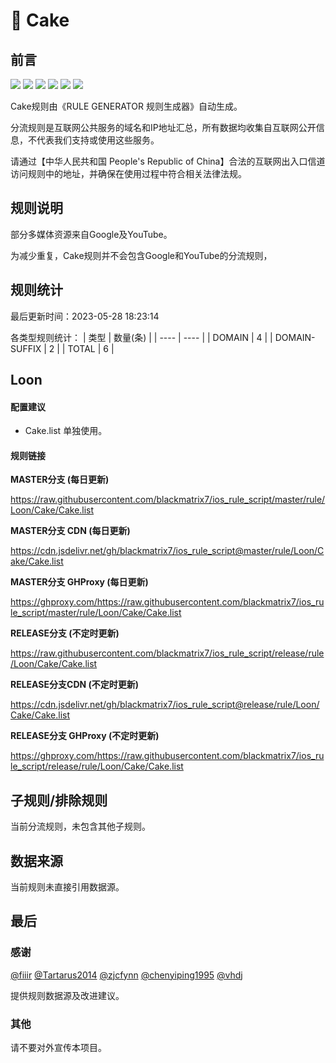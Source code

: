 # 🧸 Cake

## 前言

![](https://shields.io/badge/-移除重复规则-ff69b4) ![](https://shields.io/badge/-DOMAIN与DOMAIN--SUFFIX合并-green) ![](https://shields.io/badge/-DOMAIN--SUFFIX间合并-critical) ![](https://shields.io/badge/-DOMAIN与DOMAIN--KEYWORD合并-9cf) ![](https://shields.io/badge/-DOMAIN--SUFFIX与DOMAIN--KEYWORD合并-blue) ![](https://shields.io/badge/-IP--CIDR(6)合并-blueviolet) 

Cake规则由《RULE GENERATOR 规则生成器》自动生成。

分流规则是互联网公共服务的域名和IP地址汇总，所有数据均收集自互联网公开信息，不代表我们支持或使用这些服务。

请通过【中华人民共和国 People's Republic of China】合法的互联网出入口信道访问规则中的地址，并确保在使用过程中符合相关法律法规。

## 规则说明
部分多媒体资源来自Google及YouTube。

为减少重复，Cake规则并不会包含Google和YouTube的分流规则，

## 规则统计

最后更新时间：2023-05-28 18:23:14

各类型规则统计：
| 类型 | 数量(条)  | 
| ---- | ----  |
| DOMAIN | 4  | 
| DOMAIN-SUFFIX | 2  | 
| TOTAL | 6  | 


## Loon 

#### 配置建议
- Cake.list 单独使用。

#### 规则链接
**MASTER分支 (每日更新)**

https://raw.githubusercontent.com/blackmatrix7/ios_rule_script/master/rule/Loon/Cake/Cake.list

**MASTER分支 CDN (每日更新)**

https://cdn.jsdelivr.net/gh/blackmatrix7/ios_rule_script@master/rule/Loon/Cake/Cake.list

**MASTER分支 GHProxy (每日更新)**

https://ghproxy.com/https://raw.githubusercontent.com/blackmatrix7/ios_rule_script/master/rule/Loon/Cake/Cake.list

**RELEASE分支 (不定时更新)**

https://raw.githubusercontent.com/blackmatrix7/ios_rule_script/release/rule/Loon/Cake/Cake.list

**RELEASE分支CDN (不定时更新)**

https://cdn.jsdelivr.net/gh/blackmatrix7/ios_rule_script@release/rule/Loon/Cake/Cake.list

**RELEASE分支 GHProxy (不定时更新)**

https://ghproxy.com/https://raw.githubusercontent.com/blackmatrix7/ios_rule_script/release/rule/Loon/Cake/Cake.list

## 子规则/排除规则


当前分流规则，未包含其他子规则。

## 数据来源

当前规则未直接引用数据源。

## 最后

### 感谢

[@fiiir](https://github.com/fiiir) [@Tartarus2014](https://github.com/Tartarus2014) [@zjcfynn](https://github.com/zjcfynn) [@chenyiping1995](https://github.com/chenyiping1995) [@vhdj](https://github.com/vhdj)

提供规则数据源及改进建议。

### 其他

请不要对外宣传本项目。